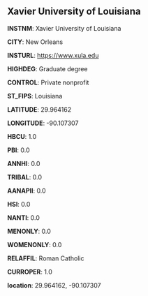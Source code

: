 
Xavier University of Louisiana
---
**INSTNM**: Xavier University of Louisiana

**CITY**: New Orleans

**INSTURL**: https://www.xula.edu

**HIGHDEG**: Graduate degree

**CONTROL**: Private nonprofit

**ST_FIPS**: Louisiana

**LATITUDE**: 29.964162

**LONGITUDE**: -90.107307

**HBCU**: 1.0

**PBI**: 0.0

**ANNHI**: 0.0

**TRIBAL**: 0.0

**AANAPII**: 0.0

**HSI**: 0.0

**NANTI**: 0.0

**MENONLY**: 0.0

**WOMENONLY**: 0.0

**RELAFFIL**: Roman Catholic

**CURROPER**: 1.0

**location**: 29.964162, -90.107307